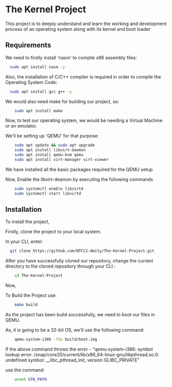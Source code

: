 
# The Kernel Project

This project is to deeply understand and learn the working and development process of an operating system along with its kernel and boot loader




## Requirements

We need to firstly install 'nasm' to compile x86 assembly files:

```bash
  sudo apt install nasm -y
```
Also, the installation of C/C++ compiler is required in order to compile the Operating System Code:

```bash
  sudo apt install gcc g++ -y
```

We would also need make for building our project, so:

```bash
    sudo apt install make
```

Now, to test our operating system, we would be needing a Virtual Machine or an emulator. 

We'll be setting up 'QEMU' for that purpose:

```bash
    sudo apt update && sudo apt upgrade
    sudo apt install libvirt-daemon
    sudo apt install qemu-kvm qemu
    sudo apt install virt-manager virt-viewer
```
We have installed all the basic packages required for the QEMU setup

Now, Enable the libvirt-deamon by executing the following commands

```bash
    sudo systemctl enable libvirtd
    sudo systemctl start libvirtd
```


## Installation

To install the project, 

Firstly, clone the project to your local system.

In your CLI, enter: 

```bash
  git clone https://github.com/NTCC2-Amity/The-Kernel-Project.git
```
After you have successfully cloned our repository, change the current directory to the cloned repository through your CLI :

```bash
    cd The-Kernel-Project
```
Now, 

To Build the Project use:

```bash
    make build
```
As the project has been build successfully, we need to boot our files in QEMU.

As, it is going to be a 32-bit OS, we'll use the following command:

```bash
    qemu-system-i386 -fda build/boot.img
```

If the above command throws the error - "qemu-system-i386: symbol lookup error: /snap/core20/current/lib/x86_64-linux-gnu/libpthread.so.0: undefined symbol: __libc_pthread_init, version GLIBC_PRIVATE"

use the command: 

```bash 
    unset GTK_PATH
```
